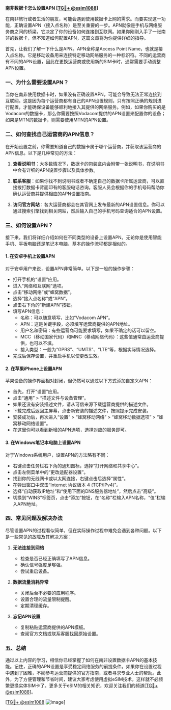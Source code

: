 **南非数据卡怎么设置APN [[TG💪+ @esim1088](https://t.me/s/esim1088)]**

在南非旅行或者生活的朋友，可能会遇到使用数据卡上网的需求。而要实现这一功能，正确设置APN（接入点名称）是至关重要的一步。APN就像是手机与网络服务商之间的桥梁，它决定了你的设备如何连接到互联网。如果你刚刚入手了一张南非的数据卡，但不知道如何配置APN，这篇文章将为你提供详细的指导。

首先，让我们了解一下什么是APN。APN全称是Access Point Name，也就是接入点名称。它是移动设备用来连接特定移动网络服务的一种标识符。不同的运营商有不同的APN设置，因此在更换运营商或使用新的SIM卡时，通常需要手动调整APN设置。

### 一、为什么需要设置APN？

当你在南非使用数据卡时，如果没有正确设置APN，可能会导致无法正常连接到互联网。这是因为每个运营商都有自己的APN设置规则，只有按照正确的规则进行配置，才能确保设备能够顺利地接入其提供的网络服务。例如，如果你购买的是Vodacom的数据卡，那么你需要按照Vodacom提供的APN设置来配置你的设备；如果是MTN的数据卡，则需要使用MTN的APN设置。

### 二、如何查找自己运营商的APN信息？

在开始设置之前，你需要知道自己的数据卡属于哪个运营商，并获取该运营商的APN信息。以下是几种常见的方法：

1. **查看说明书**：大多数情况下，数据卡的包装盒内会附带一张说明书，在说明书中会有详细的APN设置步骤以及具体参数。
   
2. **联系客服**：如果你找不到说明书或者不确定自己的数据卡所属运营商，可以直接拨打数据卡背面印有的客服电话咨询。客服人员会根据你的手机号码帮助你确认运营商并提供相应的APN设置指南。

3. **访问官方网站**：各大运营商都会在其官网上发布最新的APN设置信息。你可以通过搜索引擎找到相关网站，然后输入自己的手机号码查询适合的APN设置。

### 三、如何设置APN？

接下来，我们将详细介绍如何在不同类型的设备上设置APN。无论你是使用智能手机、平板电脑还是笔记本电脑，基本的操作流程都是相似的。

#### 1. 在安卓手机上设置APN

对于安卓用户来说，设置APN非常简单。以下是一般的操作步骤：

- 打开手机的“设置”应用。
- 进入“网络和互联网”选项。
- 点击“移动网络”或“蜂窝数据”。
- 选择“接入点名称”或“APN”。
- 点击右下角的“新建APN”按钮。
- 填写APN信息：
  - 名称：可以随意填写，比如“Vodacom APN”。
  - APN：这是关键字段，必须填写运营商提供的APN地址。
  - 用户名和密码：有些运营商可能要求填写，如果不确定的话可以留空。
  - MCC（移动国家代码）和MNC（移动网络代码）：这些值通常由运营商提供，也可以不填。
  - 接入类型：一般为“GPRS”、“UMTS”、“LTE”等，根据实际情况选择。
- 完成后保存设置，并重启手机以使更改生效。

#### 2. 在苹果iPhone上设置APN

苹果设备的操作界面相对封闭，但仍然可以通过以下方式添加自定义APN：

- 首先，打开“设置”应用。
- 点击“通用” > “描述文件与设备管理”。
- 如果还没有安装描述文件，请从可信来源下载运营商提供的描述文件。
- 下载完成后返回主屏幕，点击新安装的描述文件，按照提示完成安装。
- 安装成功后，再次进入“设置” > “蜂窝移动网络” > “蜂窝移动数据选项” > “蜂窝移动网络设置”。
- 在这里你可以看到新增的APN选项，选择对应的服务即可。

#### 3. 在Windows笔记本电脑上设置APN

对于Windows系统用户，设置APN的方法略有不同：

- 右键点击任务栏右下角的通知图标，选择“打开网络和共享中心”。
- 点击左侧菜单中的“更改适配器设置”。
- 找到你的无线网卡或以太网连接，右键点击后选择“属性”。
- 在弹出窗口中双击“Internet 协议版本 4 (TCP/IPv4)”。
- 选择“自动获取IP地址”和“使用下面的DNS服务器地址”，然后点击“高级”。
- 切换到“WINS”标签页，点击“添加”按钮，在“名称”栏输入APN名称，“值”栏输入APN地址。

### 四、常见问题及解决办法

尽管设置APN的过程看似简单，但在实际操作过程中难免会遇到各种问题。以下是一些常见的故障及其解决方案：

1. **无法连接到网络**
   - 检查是否已经正确填写了APN信息。
   - 确认信号强度足够强。
   - 尝试重启设备。

2. **数据流量消耗异常**
   - 关闭后台不必要的应用程序。
   - 设置合理的流量限制提醒。
   - 定期清理缓存。

3. **忘记APN设置**
   - 复制粘贴运营商提供的APN模板。
   - 查阅官方文档或联系客服找回原始设置。

### 五、总结

通过以上内容的学习，相信你已经掌握了如何在南非设置数据卡APN的基本技能。记住，正确的APN设置是享受稳定网络服务的前提条件。如果你在设置过程中遇到了困难，不妨参考运营商提供的官方指南，或者寻求专业人士的帮助。此外，为了方便管理和节省时间，建议大家考虑使用虚拟eSIM技术，这样就不必频繁更换实体SIM卡了。更多关于eSIM的相关知识，欢迎关注我们的频道[[TG💪+ @esim1088](https://t.me/s/esim1088)]。

[[TG💪+ @esim1088](https://t.me/s/esim1088) ![Image](https://i.postimg.cc/4NQfJmqS/Snipaste-2025-05-13-00-14-12.png)]
